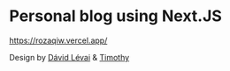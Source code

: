 # Personal blog using Next.JS

https://rozaqiw.vercel.app/

Design by [Dávid Lévai](https://github.com/DLevai94) & [Timothy](https://github.com/timlrx)
